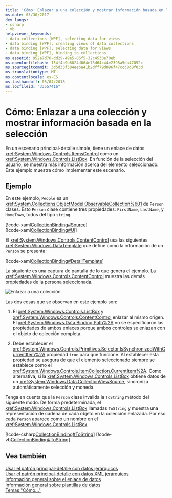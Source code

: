 ```yaml
---
title: 'Cómo: Enlazar a una colección y mostrar información basada en la selección'
ms.date: 03/30/2017
dev_langs:
- csharp
- vb
helpviewer_keywords:
- data collections [WPF], selecting data for views
- data binding [WPF], creating views of data collections
- data binding [WPF], selecting data for views
- data binding [WPF], binding to collections
ms.assetid: 952a7d76-dd29-49e5-86f5-32c4530e70eb
ms.openlocfilehash: 154f4b9b6024d064e73d64c44e2398a5da47052c
ms.sourcegitcommit: 3d5d33f384eeba41b2dff79d096f47ccc8d8f03d
ms.translationtype: MT
ms.contentlocale: es-ES
ms.lasthandoff: 05/04/2018
ms.locfileid: "33557416"
---
```

# <a name="how-to-bind-to-a-collection-and-display-information-based-on-selection"></a>Cómo: Enlazar a una colección y mostrar información basada en la selección
En un escenario principal-detalle simple, tiene un enlace de datos <xref:System.Windows.Controls.ItemsControl> como un <xref:System.Windows.Controls.ListBox>. En función de la selección del usuario, se muestra más información acerca del elemento seleccionado. Este ejemplo muestra cómo implementar este escenario.  
  
## <a name="example"></a>Ejemplo  
 En este ejemplo, `People` es un <xref:System.Collections.ObjectModel.ObservableCollection%601> de `Person` clases. Esto `Person` clase contiene tres propiedades: `FirstName`, `LastName`, y `HomeTown`, todos del tipo `string`.  
  
 [!code-xaml[CollectionBinding#Source](../../../../samples/snippets/csharp/VS_Snippets_Wpf/CollectionBinding/CSharp/Window1.xaml#source)]  
[!code-xaml[CollectionBinding#UI](../../../../samples/snippets/csharp/VS_Snippets_Wpf/CollectionBinding/CSharp/Window1.xaml#ui)]  
  
 El <xref:System.Windows.Controls.ContentControl> usa las siguientes <xref:System.Windows.DataTemplate> que define cómo la información de un `Person` se presenta:  
  
 [!code-xaml[CollectionBinding#DetailTemplate](../../../../samples/snippets/csharp/VS_Snippets_Wpf/CollectionBinding/CSharp/Window1.xaml#detailtemplate)]  
  
 La siguiente es una captura de pantalla de lo que genera el ejemplo. La <xref:System.Windows.Controls.ContentControl> muestra las demás propiedades de la persona seleccionada.  
  
 ![Enlazar a una colección](../../../../docs/framework/wpf/data/media/databinding-collectionbindingsample.png "DataBinding_CollectionBindingSample")  
  
 Las dos cosas que se observan en este ejemplo son:  
  
1.  El <xref:System.Windows.Controls.ListBox> y <xref:System.Windows.Controls.ContentControl> enlazar al mismo origen. El <xref:System.Windows.Data.Binding.Path%2A> no se especificaron las propiedades de ambos enlaces porque ambos controles se enlazan con el objeto de colección completa.  
  
2.  Debe establecer el <xref:System.Windows.Controls.Primitives.Selector.IsSynchronizedWithCurrentItem%2A> propiedad `true` para que funcione. Al establecer esta propiedad se asegura de que el elemento seleccionado siempre se establece como el <xref:System.Windows.Controls.ItemCollection.CurrentItem%2A>. Como alternativa, si la <xref:System.Windows.Controls.ListBox> obtiene datos de un <xref:System.Windows.Data.CollectionViewSource>, sincroniza automáticamente selección y moneda.  
  
 Tenga en cuenta que la `Person` clase invalida la `ToString` método del siguiente modo. De forma predeterminada, el <xref:System.Windows.Controls.ListBox> llamadas `ToString` y muestra una representación de cadena de cada objeto en la colección enlazada. Por eso cada `Person` aparece como un nombre en el <xref:System.Windows.Controls.ListBox>.  
  
 [!code-csharp[CollectionBinding#ToString](../../../../samples/snippets/csharp/VS_Snippets_Wpf/CollectionBinding/CSharp/Data.cs#tostring)]
 [!code-vb[CollectionBinding#ToString](../../../../samples/snippets/visualbasic/VS_Snippets_Wpf/CollectionBinding/VisualBasic/Person.vb#tostring)]  
  
## <a name="see-also"></a>Vea también  
 [Usar el patrón principal-detalle con datos jerárquicos](../../../../docs/framework/wpf/data/how-to-use-the-master-detail-pattern-with-hierarchical-data.md)  
 [Usar el patrón principal-detalle con datos XML jerárquicos](../../../../docs/framework/wpf/data/how-to-use-the-master-detail-pattern-with-hierarchical-xml-data.md)  
 [Información general sobre el enlace de datos](../../../../docs/framework/wpf/data/data-binding-overview.md)  
 [Información general sobre plantillas de datos](../../../../docs/framework/wpf/data/data-templating-overview.md)  
 [Temas "Cómo..."](../../../../docs/framework/wpf/data/data-binding-how-to-topics.md)
